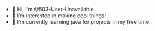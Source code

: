 - 👋 Hi, I’m @503-User-Unavailable
- 👀 I’m interested in making cool things!
- 🌱 I’m currently learning java for projects in my free time

<!---
503-User-Unavailable/503-User-Unavailable is a ✨ special ✨ repository because its `README.md` (this file) appears on your GitHub profile.
You can click the Preview link to take a look at your changes.
--->
